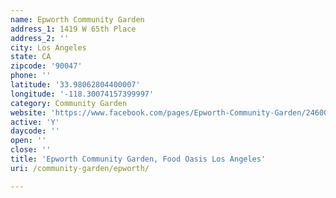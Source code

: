 ```yaml
---
name: Epworth Community Garden
address_1: 1419 W 65th Place
address_2: ''
city: Los Angeles
state: CA
zipcode: '90047'
phone: ''
latitude: '33.98062804400007'
longitude: '-118.30074157399997'
category: Community Garden
website: 'https://www.facebook.com/pages/Epworth-Community-Garden/246001935564389'
active: 'Y'
daycode: ''
open: ''
close: ''
title: 'Epworth Community Garden, Food Oasis Los Angeles'
uri: /community-garden/epworth/

---
```

